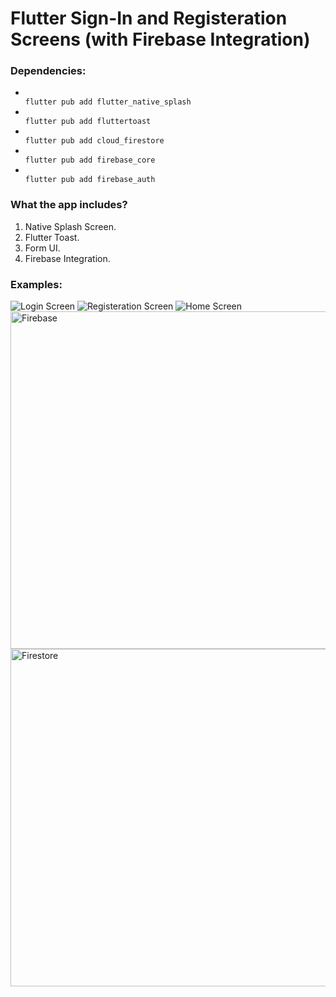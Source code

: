 # Flutter Sign-In and Registeration Screens (with Firebase Integration)
### Dependencies:
<ul>
<li>
<code>
flutter pub add flutter_native_splash
</code>
</li>
<li>
<code>
flutter pub add fluttertoast
</code>
</li>
<li>
<code>
flutter pub add cloud_firestore
</code>
</li>
<li>
<code>
flutter pub add firebase_core
</code>
</li>
<li>
<code>
flutter pub add firebase_auth
</code>
</li>
</ul>

### What the app includes?
<ol>
<li>
Native Splash Screen.
</li>
<li>
Flutter Toast.
</li>
<li>
Form UI.
</li>
<li>
Firebase Integration.
</li>
</ol>

### Examples:
![Login Screen](https://user-images.githubusercontent.com/78296157/187947654-4e3df6ce-754d-41ea-8bc5-789a21f52479.png)
![Registeration Screen](https://user-images.githubusercontent.com/78296157/187947693-aecf6a81-abd7-4825-b86e-5b3cadf59c80.png)
![Home Screen](https://user-images.githubusercontent.com/78296157/187947836-1e1af9e2-3540-48f9-861d-daa78c051ae9.png)
<br/>
<img alt=Firebase Auth Screen src=https://user-images.githubusercontent.com/78296157/187947898-bd406c18-06aa-4298-b682-fbff905c2fc4.png width="960" height="540">
<img alt=Firestore Database src=https://user-images.githubusercontent.com/78296157/187950595-64922228-3dc8-42d6-b148-302a9b98001b.png width="960" height="540">
